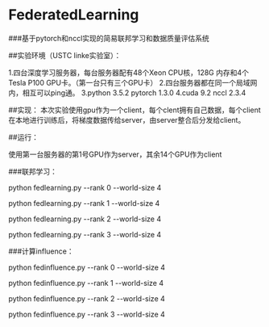 # FederatedLearning

###基于pytorch和nccl实现的简易联邦学习和数据质量评估系统

 ##实验环境（USTC linke实验室）：

 1.四台深度学习服务器，每台服务器配有48个Xeon CPU核，128G 内存和4个Tesla P100 GPU卡。（第一台只有三个GPU卡）
 2.四台服务器都在同一个局域网内，相互可以ping通。
 3.python 3.5.2 pytorch 1.3.0 
 4.cuda 9.2     nccl 2.3.4
 
 ##实现：
   本次实验使用gpu作为一个client，每个clent拥有自己数据，每个client在本地进行训练后，将梯度数据传给server，由server整合后分发给client。
 
 ##运行：
 
 使用第一台服务器的第1号GPU作为server，其余14个GPU作为client
 
 ###联邦学习：
 
 python fedlearning.py --rank 0 --world-size 4
 
 python fedlearning.py --rank 1 --world-size 4
 
 python fedlearning.py --rank 2 --world-size 4
 
 python fedlearning.py --rank 3 --world-size 4
 
 ###计算influence：
 
 python fedinfluence.py --rank 0 --world-size 4
 
 python fedinfluence.py --rank 1 --world-size 4
 
 python fedinfluence.py --rank 2 --world-size 4
 
 python fedinfluence.py --rank 3 --world-size 4

